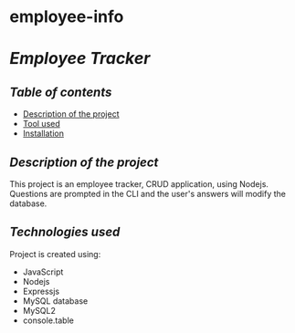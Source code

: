 # employee-info
# **_Employee Tracker_**

## **_Table of contents_**
* [Description of the project](#description-of-the-project)
* [Tool used](#tool-used)
* [Installation](#installation)


## **_Description of the project_**
This project is an employee tracker, CRUD application, using Nodejs. Questions are prompted in the CLI and the user's answers will modify the database.

## **_Technologies used_**
Project is created using:
* JavaScript
* Nodejs
* Expressjs
* MySQL database
* MySQL2
* console.table



